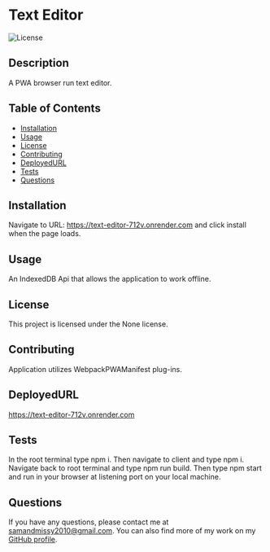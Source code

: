 # Text Editor

![License](https://img.shields.io/badge/license-None-blue.svg)

## Description
A PWA browser run text editor.

## Table of Contents
- [Installation](#installation)  
- [Usage](#usage)  
- [License](#license) 
- [Contributing](#contributing)  
- [DeployedURL](#DeployedURL)
- [Tests](#tests)  
- [Questions](#questions)

## Installation
Navigate to URL: https://text-editor-712v.onrender.com and click install when the page loads.

## Usage
An IndexedDB Api that allows the application to work offline. 

## License
This project is licensed under the None license.

## Contributing
Application utilizes WebpackPWAManifest plug-ins.

## DeployedURL
https://text-editor-712v.onrender.com

## Tests
In the root terminal type npm i. Then navigate to client and type npm i. Navigate back to root terminal and type npm run build. Then type npm start and run in your browser at listening port on your local machine. 

## Questions
If you have any questions, please contact me at [samandmissy2010@gmail.com](mailto:samandmissy2010@gmail.com).
You can also find more of my work on my [GitHub profile](https://github.com/Sam-Mina-engineer).
